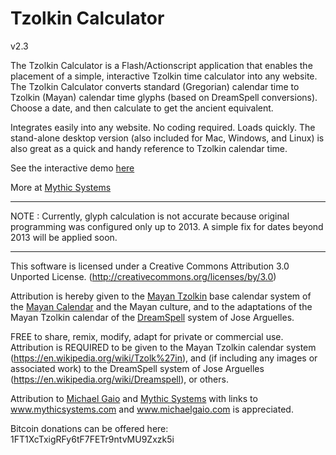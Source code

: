 Tzolkin Calculator
===========

v2.3

The Tzolkin Calculator is a Flash/Actionscript application that enables the placement of a simple, interactive Tzolkin time calculator into any website. The Tzolkin Calculator converts standard (Gregorian) calendar time to Tzolkin (Mayan) calendar time glyphs (based on DreamSpell conversions). Choose a date, and then calculate to get the ancient equivalent.

Integrates easily into any website.  No coding required. Loads quickly. The stand-alone desktop version (also included for Mac, Windows, and Linux) is also great as a quick and handy reference to Tzolkin calendar time.

See the interactive demo [here](http://jalaka.com/tzolkin)

More at [Mythic Systems](http://mythicsystems.com)

---

NOTE : Currently, glyph calculation is not accurate because original programming was configured only up to 2013.  A simple fix for dates beyond 2013 will be applied soon.

---

This software is licensed under a Creative Commons Attribution 3.0 Unported License. (http://creativecommons.org/licenses/by/3.0)

Attribution is hereby given to the [Mayan Tzolkin](https://en.wikipedia.org/wiki/Tzolk%27in) base calendar system of the [Mayan Calendar](https://en.wikipedia.org/wiki/Maya_calendar) and the Mayan culture, and to the adaptations of the Mayan Tzolkin calendar of the [DreamSpell](https://en.wikipedia.org/wiki/Dreamspell) system of Jose Arguelles.

FREE to share, remix, modify, adapt for private or commercial use. 
Attribution is REQUIRED to be given to the Mayan Tzolkin calendar system (https://en.wikipedia.org/wiki/Tzolk%27in), and (if including any images or associated work) to the DreamSpell system of Jose Arguelles (https://en.wikipedia.org/wiki/Dreamspell), or others.

Attribution to [Michael Gaio](http://michaelgaio.com) and [Mythic Systems](http://mythicsystems.com) with links to www.mythicsystems.com and www.michaelgaio.com is appreciated.

Bitcoin donations can be offered here: 1FT1XcTxigRFy6tF7FETr9ntvMU9Zxzk5i

